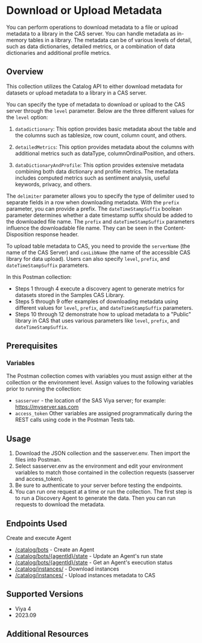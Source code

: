 
# Download or Upload Metadata

You can perform operations to download metadata to a file or upload metadata to a library in the CAS server. You can handle metadata as in-memory tables in a library. The metadata can be of various levels of detail, such as data dictionaries, detailed metrics, or a combination of data dictionaries and additional profile metrics.

## Overview

This collection utilizes the Catalog API to either download metadata for datasets or upload metadata to a library in a CAS server.

You can specify the type of metadata to download or upload to the CAS server through the `level` parameter. Below are the three different values for the `level` option:

1. `datadictionary`: This option provides basic metadata about the table and the columns such as tablesize, row count, column count, and others.

2. `detailedMetrics`: This option provides metadata about the columns with additional metrics such as dataType, columnOrdinalPosition, and others.

3. `dataDictionaryAndProfile`: This option provides extensive metadata combining both data dictionary and profile metrics. The metadata includes computed metrics such as sentiment analysis, useful keywords, privacy, and others.

The `delimiter` parameter allows you to specify the type of delimiter used to separate fields in a row when downloading metadata. With the `prefix` parameter, you can provide a prefix. The `dateTimeStampSuffix` boolean parameter determines whether a date timestamp suffix should be added to the downloaded file name. The `prefix` and `dateTimeStampSuffix` parameters influence the downloadable file name. They can be seen in the Content-Disposition response header.

To upload table metadata to CAS, you need to provide the `serverName` (the name of the CAS Server) and `casLibName` (the name of the accessible CAS library for data upload). Users can also specify `level`, `prefix`, and `dateTimeStampSuffix` parameters.

In this Postman collection:

- Steps 1 through 4 execute a discovery agent to generate metrics for datasets stored in the Samples CAS Library.
- Steps 5 through 9 offer examples of downloading metadata using different values for `level`, `prefix`, and `dateTimeStampSuffix` parameters.
- Steps 10 through 12 demonstrate how to upload metadata to a "Public" library in CAS that uses various parameters like `level`, `prefix`, and `dateTimeStampSuffix`.

## Prerequisites

### Variables
The Postman collection comes with variables you must assign either at the collection or the environment level. Assign values to the following variables prior to running the collection:
- `sasserver` - the location of the SAS Viya server; for example: https://myserver.sas.com
- `access_token`
Other variables are assigned programmatically during the REST calls using code in the Postman Tests tab.

## Usage
1. Download the JSON collection and the sasserver.env. Then import the files into Postman.
2. Select sasserver.env as the environment and edit your environment variables to match those contained in the collection requests (sasserver and access_token).
3. Be sure to authenticate to your server before testing the endpoints.
4. You can run one request at a time or run the collection. The first step is to run a Discovery Agent to generate the data. Then you can run requests to download the metadata.

## Endpoints Used
Create and execute Agent
- [/catalog/bots](https://sas-devportal-prod.azurewebsites.net/restApis/internal/catalog-v1/createAgent) - Create an Agent
- [/catalog/bots/{agentId}/state](https://sas-devportal-prod.azurewebsites.net/restApis/internal/catalog-v1/updateAgentRunState) - Update an Agent's run state
- [/catalog/bots/{agentId}/state](https://sas-devportal-prod.azurewebsites.net/restApis/internal/catalog-v1/getAgentRunState) - Get an Agent's execution status
- [/catalog/instances/](https://sas-devportal-prod.azurewebsites.net/restApis/internal/catalog-v1/instances/downloadInstances) - Download instances
- [/catalog/instances/](https://sas-devportal-prod.azurewebsites.net/restApis/internal/catalog-v1/instances/uploadInstances) - Upload instances metadata to CAS

## Supported Versions
- Viya 4
- 2023.09
## Additional Resources
